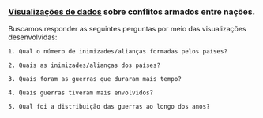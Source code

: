 ### [Visualizações de dados](https://otobraz.github.io/shape-of-war/) sobre conflitos armados entre nações.

Buscamos responder as seguintes perguntas por meio das visualizações desenvolvidas:

    1. Qual o número de inimizades/alianças formadas pelos países?

    2. Quais as inimizades/alianças dos países?

    3. Quais foram as guerras que duraram mais tempo?

    4. Quais guerras tiveram mais envolvidos?

    5. Qual foi a distribuição das guerras ao longo dos anos?

